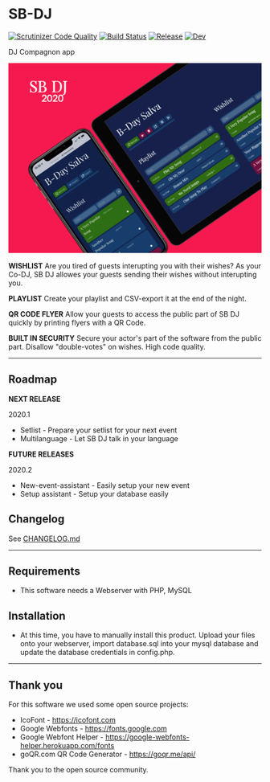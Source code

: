 # SB-DJ

[![Scrutinizer Code Quality](https://scrutinizer-ci.com/g/sballinone/SB-DJ/badges/quality-score.png?b=master)](https://scrutinizer-ci.com/g/sballinone/SB-DJ/?branch=master)
[![Build Status](https://scrutinizer-ci.com/g/sballinone/SB-DJ/badges/build.png?b=master)](https://scrutinizer-ci.com/g/sballinone/SB-DJ/build-status/master)
[![Release](https://badgen.net/badge/release/2020.0/cyan)](https://github.com/sballinone/SB-DJ/releases/)
[![Dev](https://badgen.net/badge/dev/2020.1.alpha/orange)](https://github.com/sballinone/SB-DJ/releases/)

DJ Compagnon app

![Mockup](external/mockup.png)

**WISHLIST** Are you tired of guests interupting you with their wishes? As your Co-DJ, SB DJ allowes your guests sending their wishes without interupting you.

**PLAYLIST** Create your playlist and CSV-export it at the end of the night.

**QR CODE FLYER** Allow your guests to access the public part of SB DJ quickly by printing flyers with a QR Code.

**BUILT IN SECURITY** Secure your actor's part of the software from the public part. Disallow "double-votes" on wishes. High code quality.

* * *

## Roadmap

**NEXT RELEASE** 

2020.1

-   Setlist - Prepare your setlist for your next event
-   Multilanguage - Let SB DJ talk in your language

**FUTURE RELEASES**

2020.2

-   New-event-assistant - Easily setup your new event
-   Setup assistant - Setup your database easily

## Changelog

See [CHANGELOG.md](CHANGELOG.md)

* * *

## Requirements

-   This software needs a Webserver with PHP, MySQL

## Installation

-   At this time, you have to manually install this product. 
    Upload your files onto your webserver, import database.sql into your mysql database and update the database credentials in config.php.

* * *

## Thank you

For this software we used some open source projects:

-   IcoFont - <https://icofont.com>
-   Google Webfonts - <https://fonts.google.com>
-   Google Webfont Helper - <https://google-webfonts-helper.herokuapp.com/fonts>
-   goQR.com QR Code Generator - <https://goqr.me/api/>

Thank you to the open source community.
